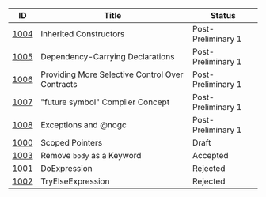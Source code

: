 |                  ID|                           Title|  Status|
|--------------------|--------------------------------|--------|
|[1004](./DIP1004.md)|          Inherited Constructors|Post-Preliminary 1|
|[1005](./DIP1005.md)|Dependency-Carrying Declarations|Post-Preliminary 1|
|[1006](./DIP1006.md)|Providing More Selective Control Over Contracts|Post-Preliminary 1|
|[1007](./DIP1007.md)|"future symbol" Compiler Concept|Post-Preliminary 1|
|[1008](./DIP1008.md)|            Exceptions and @nogc|Post-Preliminary 1|
|[1000](./DIP1000.md)|                 Scoped Pointers|Draft|
|[1003](./DIP1003.md)|      Remove `body` as a Keyword|Accepted|
|[1001](./DIP1001.md)|                    DoExpression|Rejected|
|[1002](./DIP1002.md)|               TryElseExpression|Rejected|
